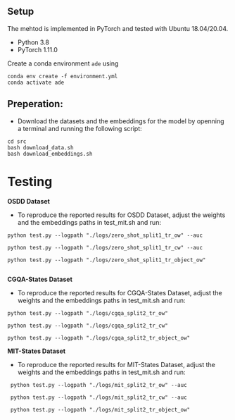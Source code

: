 
## Setup
The mehtod is implemented in PyTorch and tested with Ubuntu 18.04/20.04.

- Python 3.8
- PyTorch 1.11.0

Create a conda environment `ade` using
```
conda env create -f environment.yml
conda activate ade
```

## Preperation:
- Download the datasets and  the embeddings for the model by openning a terminal and running the following script:

```
cd src
bash download_data.sh
bash download_embeddings.sh
```
<!-- 

After the  script completes, the repo must have the following folder structure.

<pre>

./
├── datasets
│   ├── cgqa
│   ├── mit_states
│   └── osdd
├── embeddings
│   ├── cgqa_emb.pred
│   ├── mit_emb.pred
│   └── osdd_emb.pred
├── environment.yml
├── Material_for_save
│   ├── datasets
│   ├── saved_checkpoints
│   └──split2
├── Readme.md
├── saved_checkpoints
│   ├── cgqa
│   ├── mit
│   └── osdd
└── src
    ├── data
    ├── download_data.sh
    ├── finetune_cgqa.sh
    ├── finetune_mit.sh
    ├── finetune_osdd.sh
    ├── finetune.py
    ├── flags.py
    ├── KG
    ├── requirements2.yml
    ├── requirements.txt
    ├── test_cgqa.sh
    ├── test_gnn.sh
    ├── test_mit.sh
    ├── test_osdd.sh
    ├── test.py
    ├── test.sh
    ├── train_gnn.py
    └── train_gnn.sh
</pre> -->


# Testing

**OSDD  Dataset**

- To reproduce the reported results for OSDD  Dataset, adjust the weights and the embeddings paths in test_mit.sh and run:

```
python test.py --logpath "./logs/zero_shot_split1_tr_ow" --auc 

python test.py --logpath "./logs/zero_shot_split1_tr_cw" --auc 

python test.py --logpath "./logs/zero_shot_split1_tr_object_ow" 


```

**CGQA-States  Dataset**

- To reproduce the reported results for CGQA-States Dataset, adjust the weights and the embeddings paths in test_mit.sh and run:

```
python test.py --logpath "./logs/cgqa_split2_tr_ow" 

python test.py --logpath "./logs/cgqa_split2_tr_cw" 

python test.py --logpath "./logs/cgqa_split2_tr_object_ow" 

```

**MIT-States  Dataset**

- To reproduce the reported results for MIT-States Dataset, adjust the weights and the embeddings paths in test_mit.sh and run:

```
 python test.py --logpath "./logs/mit_split2_tr_ow" --auc 

 python test.py --logpath "./logs/mit_split2_tr_cw" --auc  

 python test.py --logpath "./logs/mit_split2_tr_object_ow" 

```


